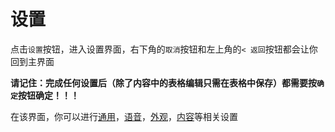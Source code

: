 # 设置

点击`设置`按钮，进入设置界面，右下角的`取消`按钮和左上角的`< 返回`按钮都会让你回到主界面

**请记住：完成任何设置后（除了内容中的表格编辑只需在表格中保存）都需要按`确定`按钮确定！！！**

在该界面，你可以进行[通用](./通用.md)，[语音](./语音.md)，[外观](./外观.md)，[内容](./内容.md)等相关设置